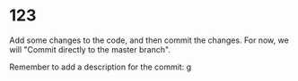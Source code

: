 # 123
Add some changes to the code, and then commit the changes. For now, we will "Commit directly to the master branch".

Remember to add a description for the commit:
g
